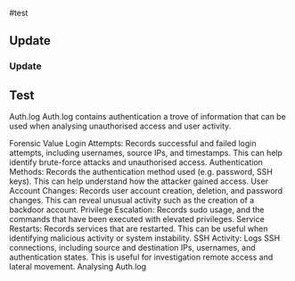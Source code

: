 #test

## Update 

### Update

## Test

Auth.log
Auth.log contains authentication a trove of information that can be used when analysing unauthorised access and user activity.

Forensic Value
Login Attempts: Records successful and failed login attempts, including usernames, source IPs, and timestamps. This can help identify brute-force attacks and unauthorised access.
Authentication Methods: Records the authentication method used (e.g. password, SSH keys). This can help understand how the attacker gained access.
User Account Changes: Records user account creation, deletion, and password changes. This can reveal unusual activity such as the creation of a backdoor account.
Privilege Escalation: Records sudo usage, and the commands that have been executed with elevated privileges.
Service Restarts: Records services that are restarted. This can be useful when identifying malicious activity or system instability.
SSH Activity: Logs SSH connections, including source and destination IPs, usernames, and authentication states. This is useful for investigation remote access and lateral movement.
Analysing Auth.log

